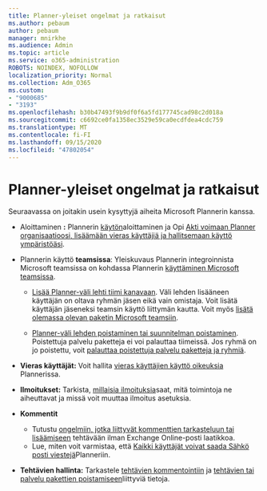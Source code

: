 ```yaml
---
title: Planner-yleiset ongelmat ja ratkaisut
ms.author: pebaum
author: pebaum
manager: mnirkhe
ms.audience: Admin
ms.topic: article
ms.service: o365-administration
ROBOTS: NOINDEX, NOFOLLOW
localization_priority: Normal
ms.collection: Adm_O365
ms.custom:
- "9000685"
- "3193"
ms.openlocfilehash: b30b47493f9b9df0f6a5fd177745cad98c2d018a
ms.sourcegitcommit: c6692ce0fa1358ec3529e59ca0ecdfdea4cdc759
ms.translationtype: MT
ms.contentlocale: fi-FI
ms.lasthandoff: 09/15/2020
ms.locfileid: "47802054"
---
```

# <a name="planner-common-issues-and-resolutions"></a>Planner-yleiset ongelmat ja ratkaisut

Seuraavassa on joitakin usein kysyttyjä aiheita Microsoft Plannerin kanssa.
 
- Aloittaminen **:** Plannerin [käytön](https://support.office.com/article/microsoft-planner-help-4a9a13c6-3adf-4a60-a6fc-15c0b15e16fc)aloittaminen ja Opi [Akti voimaan Planner organisaatioosi, lisäämään vieras käyttäjiä ja hallitsemaan käyttö ympäristöäsi](https://docs.microsoft.com/office365/planner/planner-for-admins).

- Plannerin käyttö **teamsissa**: Yleiskuvaus Plannerin integroinnista Microsoft teamsissa on kohdassa Plannerin [käyttäminen Microsoft teamsissa](https://support.office.com/article/62798a9f-e8f7-4722-a700-27dd28a06ee0).

     - [Lisää Planner-väli lehti tiimi kanavaan](https://support.office.com/article/62798a9f-e8f7-4722-a700-27dd28a06ee0#bkmk_addaplannertabtoateamchannel). Väli lehden lisääneen käyttäjän on oltava ryhmän jäsen eikä vain omistaja. Voit lisätä käyttäjän jäseneksi teamsin käyttö liittymän kautta. Voit myös [lisätä olemassa olevan paketin Microsoft teamsiin](https://techcommunity.microsoft.com/t5/Planner-Blog/Bringing-a-Plan-into-Microsoft-Teams/ba-p/57463).

    - [Planner-väli lehden poistaminen tai suunnitelman poistaminen](https://support.office.com/article/62798a9f-e8f7-4722-a700-27dd28a06ee0#bkmk_removeaplannertabordeleteaplan). Poistettuja palvelu paketteja ei voi palauttaa tiimeissä. Jos ryhmä on jo poistettu, voit [palauttaa poistettuja palvelu paketteja ja ryhmiä](https://techcommunity.microsoft.com/t5/planner-blog/microsoft-planner-now-you-can-recover-deleted-plans-and-groups/ba-p/362242
).
 
- **Vieras käyttäjät:** Voit hallita [vieras käyttäjien käyttö oikeuksia](https://support.office.com/article/guest-access-in-microsoft-planner-cc5d7f96-dced-4da4-ab62-08c72d9759c6) Plannerissa.
 
- **Ilmoitukset:** Tarkista, [millaisia ilmoituksia](https://support.office.com/article/stay-on-top-of-tasks-and-plans-with-email-and-notifications-cce223d6-b0ae-43cf-a080-266e2414a859)saat, mitä toimintoja ne aiheuttavat ja missä voit muuttaa ilmoitus asetuksia.
 
- **Kommentit** 
   - Tutustu [ongelmiin, jotka liittyvät kommenttien tarkasteluun tai lisäämiseen](https://docs.microsoft.com/office365/planner/planner-for-admins#can-people-in-my-organization-use-planner-if-they-dont-have-an-exchange-online-mailbox) tehtävään ilman Exchange Online-posti laatikkoa.
   - Lue, miten voit varmistaa, että [Kaikki käyttäjät voivat saada Sähkö posti viestejä](https://docs.microsoft.com/office365/planner/planner-for-admins#how-do-i-make-sure-all-my-users-can-get-emails-forplanner)Planneriin.

- **Tehtävien hallinta:** Tarkastele [tehtävien kommentointiin](https://support.office.com/article/comment-on-tasks-in-microsoft-planner-fd4aedde-7785-4cd0-96ee-122fbc9140e1) ja [tehtävien tai palvelu pakettien poistamiseen](https://support.office.com/article/delete-a-task-or-plan-39e10e78-13f0-446d-94cd-9e562648497a)liittyviä tietoja.
